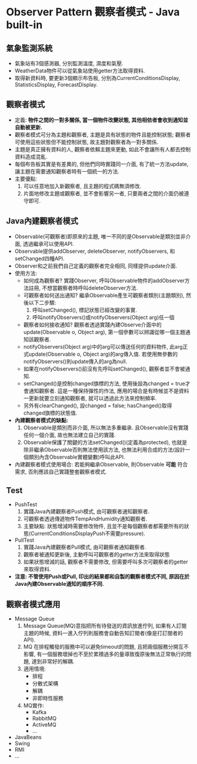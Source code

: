 # Observer Pattern 觀察者模式 - Java built-in

## 氣象監測系統
* 氣象站有3個感測器, 分別監測溫度, 濕度和氣壓.
* WeatherData物件可以從氣象站使用getter方法取得資料.
* 取得新資料時, 要更新3個顯示布告板, 分別為CurrentConditionsDisplay, StatisticsDisplay, ForecastDisplay.

## 觀察者模式
* 定義: __物件之間的一對多關係, 當一個物件改變狀態, 其他相依者會收到通知並自動被更新.__
* 觀察者模式可分為主題和觀察者, 主題是具有狀態的物件且能控制狀態; 觀察者可使用這些狀態但不能控制狀態, 故主題對觀察者為一對多關係.
* 主題是真正擁有資料的人, 觀察者依賴主題來更動, 如此不會讓所有人都去控制資料造成混亂.
* 每個布告板其實是有差異的, 但他們同時實踐同一介面, 有了統一方法update, 讓主題在需要通知觀察者時有一個統一的方法.
* 主要優點:
	1. 可以任意地加入新觀察者, 且主題的程式碼無須修改.
	1. 片面地修改主題或觀察者, 並不會影響另一者, 只要兩者之間的介面仍被遵守即可.

## Java內建觀察者模式
* Observable(可觀察者)即原來的主題, 唯一不同的是Observable是類別並非介面, 透過繼承可以使用API.
* Observable提供addObserver, deleteObserver, notifyObservers, 和setChanged四種API.
* Observer和之前我們自己定義的觀察者完全相同, 同樣提供update介面.
* 使用方法:
	* 如何成為觀察者? 實踐Observer, 呼叫Observable物件的addObserver方法註冊, 不想當觀察者時呼叫deleteObserver方法.
	* 可觀察者如何送出通知? 繼承Observable產生可觀察者類別(主題類別), 然後以下二步驟:
		1. 呼叫setChanged(), 標記狀態已經改變的事實.
		1. 呼叫notifyObservers()或notifyObservers(Object arg)任一個
	* 觀察者如何接收通知? 觀察者透過實踐內建Observe介面中的update(Observable o, Object arg), 第一個參數可以辨識從哪一個主題通知該觀察者.
	* notifyObservers(Object arg)中的arg可以傳送任何的資料物件, 此arg正式update(Observable o, Object arg)的arg傳入值. 若使用無參數的notifyObservers()則update傳入的arg為null.
	* 如果在notifyObservers()前沒有先呼叫setChanged(), 觀察者並不會被通知.
	* setChanged()是控制changed旗標的方法, 使用後設為changed = true才會通知觀察者. 這是一種保持彈性的作法, 應用的場合是有時候並不是資料一更新就要立刻通知觀察者, 就可以透過此方法來控制頻率.
	* 另外有clearChanged(), 設changed = false; hasChanged()取得changed旗標的狀態值.
* __內建觀察者模式的缺點:__
	1. Observable是類別而非介面, 所以無法多重繼承. 且Observable沒有實踐任何一個介面, 故也無法建立自己的實踐.
	1. Observable保護了關鍵的方法setChanged()(定義為protected), 也就是除非繼承Observable否則無法使用該方法, 也無法利用合成的方法(設計一個類別內含Observable實體變數)呼叫此API.
* 內建觀察者模式使用場合: 若能夠繼承Observable, 則Observable __可能__ 符合需求, 否則應該自己實踐整套觀察者模式.

## Test
* PushTest
	1. 實踐Java內建觀察者Push模式, 由可觀察者通知觀察者.
	1. 可觀察者透過傳遞物件TempAndHumidity通知觀察者.
	1. 主要缺點: 狀態增減時需要修改物件, 且並不是每個觀察者都需要所有的狀態(CurrentConditionsDisplayPush不需要pressure).
* PullTest
	1. 實踐Java內建觀察者Pull模式, 由可觀察者通知觀察者.
	1. 觀察者被通知更新後, 主動呼叫可觀察者的getter方法來取得狀態
	1. 如果狀態增減的話, 觀察者不需要修改, 但需要呼叫多次可觀察者的getter來取得資料.
* __注意: 不管使用Push或Pull, 印出的結果都和自製的觀察者模式不同, 原因在於Java內建Observable通知的順序不同.__

## 觀察者模式應用
* Message Queue
	1. Message Queue(MQ)意指把所有待發送的資訊放進佇列, 如果有人訂閱主題的時候, 資料一進入佇列則服務會自動告知訂閱者(像是打訂閱者的API).
	1. MQ 在排程觸發的服務中可以避免timeout的問題, 且把兩個服務分開互不影響, 有一個服務壞掉也不至於累積過多的量導致復原後無法正常執行的問題, 達到非常好的解耦.
	1. 適用情境: 
		* 排程
		* 分散式架構
		* 解耦
		* 非即時性服務
	1. MQ實作: 
		* Kafka
		* RabbitMQ
		* ActiveMQ
		* ...
* JavaBeans
* Swing
* RMI
* ...